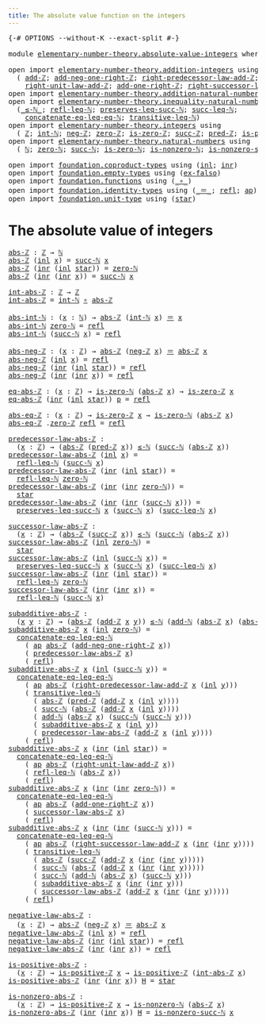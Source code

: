 ```yaml
---
title: The absolute value function on the integers
---
```


<pre class="Agda"><a id="69" class="Symbol">{-#</a> <a id="73" class="Keyword">OPTIONS</a> <a id="81" class="Pragma">--without-K</a> <a id="93" class="Pragma">--exact-split</a> <a id="107" class="Symbol">#-}</a>

<a id="112" class="Keyword">module</a> <a id="119" href="elementary-number-theory.absolute-value-integers.html" class="Module">elementary-number-theory.absolute-value-integers</a> <a id="168" class="Keyword">where</a>

<a id="175" class="Keyword">open</a> <a id="180" class="Keyword">import</a> <a id="187" href="elementary-number-theory.addition-integers.html" class="Module">elementary-number-theory.addition-integers</a> <a id="230" class="Keyword">using</a>
  <a id="238" class="Symbol">(</a> <a id="240" href="elementary-number-theory.addition-integers.html#1505" class="Function">add-ℤ</a><a id="245" class="Symbol">;</a> <a id="247" href="elementary-number-theory.addition-integers.html#11249" class="Function">add-neg-one-right-ℤ</a><a id="266" class="Symbol">;</a> <a id="268" href="elementary-number-theory.addition-integers.html#2918" class="Function">right-predecessor-law-add-ℤ</a><a id="295" class="Symbol">;</a>
    <a id="301" href="elementary-number-theory.addition-integers.html#2048" class="Function">right-unit-law-add-ℤ</a><a id="321" class="Symbol">;</a> <a id="323" href="elementary-number-theory.addition-integers.html#11056" class="Function">add-one-right-ℤ</a><a id="338" class="Symbol">;</a> <a id="340" href="elementary-number-theory.addition-integers.html#4016" class="Function">right-successor-law-add-ℤ</a><a id="365" class="Symbol">)</a>
<a id="367" class="Keyword">open</a> <a id="372" class="Keyword">import</a> <a id="379" href="elementary-number-theory.addition-natural-numbers.html" class="Module">elementary-number-theory.addition-natural-numbers</a> <a id="429" class="Keyword">using</a> <a id="435" class="Symbol">(</a><a id="436" href="elementary-number-theory.addition-natural-numbers.html#1096" class="Function">add-ℕ</a><a id="441" class="Symbol">)</a>
<a id="443" class="Keyword">open</a> <a id="448" class="Keyword">import</a> <a id="455" href="elementary-number-theory.inequality-natural-numbers.html" class="Module">elementary-number-theory.inequality-natural-numbers</a> <a id="507" class="Keyword">using</a>
  <a id="515" class="Symbol">(</a><a id="516" href="elementary-number-theory.inequality-natural-numbers.html#1782" class="Function Operator">_≤-ℕ_</a><a id="521" class="Symbol">;</a> <a id="523" href="elementary-number-theory.inequality-natural-numbers.html#4475" class="Function">refl-leq-ℕ</a><a id="533" class="Symbol">;</a> <a id="535" href="elementary-number-theory.inequality-natural-numbers.html#5745" class="Function">preserves-leq-succ-ℕ</a><a id="555" class="Symbol">;</a> <a id="557" href="elementary-number-theory.inequality-natural-numbers.html#2692" class="Function">succ-leq-ℕ</a><a id="567" class="Symbol">;</a>
    <a id="573" href="elementary-number-theory.inequality-natural-numbers.html#2854" class="Function">concatenate-eq-leq-eq-ℕ</a><a id="596" class="Symbol">;</a> <a id="598" href="elementary-number-theory.inequality-natural-numbers.html#4674" class="Function">transitive-leq-ℕ</a><a id="614" class="Symbol">)</a>
<a id="616" class="Keyword">open</a> <a id="621" class="Keyword">import</a> <a id="628" href="elementary-number-theory.integers.html" class="Module">elementary-number-theory.integers</a> <a id="662" class="Keyword">using</a>
  <a id="670" class="Symbol">(</a> <a id="672" href="elementary-number-theory.integers.html#2078" class="Function">ℤ</a><a id="673" class="Symbol">;</a> <a id="675" href="elementary-number-theory.integers.html#2696" class="Function">int-ℕ</a><a id="680" class="Symbol">;</a> <a id="682" href="elementary-number-theory.integers.html#4087" class="Function">neg-ℤ</a><a id="687" class="Symbol">;</a> <a id="689" href="elementary-number-theory.integers.html#2321" class="Function">zero-ℤ</a><a id="695" class="Symbol">;</a> <a id="697" href="elementary-number-theory.integers.html#2357" class="Function">is-zero-ℤ</a><a id="706" class="Symbol">;</a> <a id="708" href="elementary-number-theory.integers.html#3662" class="Function">succ-ℤ</a><a id="714" class="Symbol">;</a> <a id="716" href="elementary-number-theory.integers.html#3815" class="Function">pred-ℤ</a><a id="722" class="Symbol">;</a> <a id="724" href="elementary-number-theory.integers.html#7796" class="Function">is-positive-ℤ</a><a id="737" class="Symbol">)</a>
<a id="739" class="Keyword">open</a> <a id="744" class="Keyword">import</a> <a id="751" href="elementary-number-theory.natural-numbers.html" class="Module">elementary-number-theory.natural-numbers</a> <a id="792" class="Keyword">using</a>
  <a id="800" class="Symbol">(</a> <a id="802" href="elementary-number-theory.natural-numbers.html#1530" class="Datatype">ℕ</a><a id="803" class="Symbol">;</a> <a id="805" href="elementary-number-theory.natural-numbers.html#1551" class="InductiveConstructor">zero-ℕ</a><a id="811" class="Symbol">;</a> <a id="813" href="elementary-number-theory.natural-numbers.html#1564" class="InductiveConstructor">succ-ℕ</a><a id="819" class="Symbol">;</a> <a id="821" href="elementary-number-theory.natural-numbers.html#1828" class="Function">is-zero-ℕ</a><a id="830" class="Symbol">;</a> <a id="832" href="elementary-number-theory.natural-numbers.html#2011" class="Function">is-nonzero-ℕ</a><a id="844" class="Symbol">;</a> <a id="846" href="elementary-number-theory.natural-numbers.html#2875" class="Function">is-nonzero-succ-ℕ</a><a id="863" class="Symbol">)</a>

<a id="866" class="Keyword">open</a> <a id="871" class="Keyword">import</a> <a id="878" href="foundation.coproduct-types.html" class="Module">foundation.coproduct-types</a> <a id="905" class="Keyword">using</a> <a id="911" class="Symbol">(</a><a id="912" href="foundation.coproduct-types.html#1250" class="InductiveConstructor">inl</a><a id="915" class="Symbol">;</a> <a id="917" href="foundation.coproduct-types.html#1268" class="InductiveConstructor">inr</a><a id="920" class="Symbol">)</a>
<a id="922" class="Keyword">open</a> <a id="927" class="Keyword">import</a> <a id="934" href="foundation.empty-types.html" class="Module">foundation.empty-types</a> <a id="957" class="Keyword">using</a> <a id="963" class="Symbol">(</a><a id="964" href="foundation-core.empty-types.html#1160" class="Function">ex-falso</a><a id="972" class="Symbol">)</a>
<a id="974" class="Keyword">open</a> <a id="979" class="Keyword">import</a> <a id="986" href="foundation.functions.html" class="Module">foundation.functions</a> <a id="1007" class="Keyword">using</a> <a id="1013" class="Symbol">(</a><a id="1014" href="foundation-core.functions.html#420" class="Function Operator">_∘_</a><a id="1017" class="Symbol">)</a>
<a id="1019" class="Keyword">open</a> <a id="1024" class="Keyword">import</a> <a id="1031" href="foundation.identity-types.html" class="Module">foundation.identity-types</a> <a id="1057" class="Keyword">using</a> <a id="1063" class="Symbol">(</a><a id="1064" href="foundation-core.identity-types.html#1865" class="Function Operator">_＝_</a><a id="1067" class="Symbol">;</a> <a id="1069" href="foundation-core.identity-types.html#1820" class="InductiveConstructor">refl</a><a id="1073" class="Symbol">;</a> <a id="1075" href="foundation-core.identity-types.html#4003" class="Function">ap</a><a id="1077" class="Symbol">)</a>
<a id="1079" class="Keyword">open</a> <a id="1084" class="Keyword">import</a> <a id="1091" href="foundation.unit-type.html" class="Module">foundation.unit-type</a> <a id="1112" class="Keyword">using</a> <a id="1118" class="Symbol">(</a><a id="1119" href="foundation.unit-type.html#1108" class="InductiveConstructor">star</a><a id="1123" class="Symbol">)</a>
</pre>
# The absolute value of integers

<pre class="Agda"><a id="abs-ℤ"></a><a id="1168" href="elementary-number-theory.absolute-value-integers.html#1168" class="Function">abs-ℤ</a> <a id="1174" class="Symbol">:</a> <a id="1176" href="elementary-number-theory.integers.html#2078" class="Function">ℤ</a> <a id="1178" class="Symbol">→</a> <a id="1180" href="elementary-number-theory.natural-numbers.html#1530" class="Datatype">ℕ</a>
<a id="1182" href="elementary-number-theory.absolute-value-integers.html#1168" class="Function">abs-ℤ</a> <a id="1188" class="Symbol">(</a><a id="1189" href="foundation.coproduct-types.html#1250" class="InductiveConstructor">inl</a> <a id="1193" href="elementary-number-theory.absolute-value-integers.html#1193" class="Bound">x</a><a id="1194" class="Symbol">)</a> <a id="1196" class="Symbol">=</a> <a id="1198" href="elementary-number-theory.natural-numbers.html#1564" class="InductiveConstructor">succ-ℕ</a> <a id="1205" href="elementary-number-theory.absolute-value-integers.html#1193" class="Bound">x</a>
<a id="1207" href="elementary-number-theory.absolute-value-integers.html#1168" class="Function">abs-ℤ</a> <a id="1213" class="Symbol">(</a><a id="1214" href="foundation.coproduct-types.html#1268" class="InductiveConstructor">inr</a> <a id="1218" class="Symbol">(</a><a id="1219" href="foundation.coproduct-types.html#1250" class="InductiveConstructor">inl</a> <a id="1223" href="foundation.unit-type.html#1108" class="InductiveConstructor">star</a><a id="1227" class="Symbol">))</a> <a id="1230" class="Symbol">=</a> <a id="1232" href="elementary-number-theory.natural-numbers.html#1551" class="InductiveConstructor">zero-ℕ</a>
<a id="1239" href="elementary-number-theory.absolute-value-integers.html#1168" class="Function">abs-ℤ</a> <a id="1245" class="Symbol">(</a><a id="1246" href="foundation.coproduct-types.html#1268" class="InductiveConstructor">inr</a> <a id="1250" class="Symbol">(</a><a id="1251" href="foundation.coproduct-types.html#1268" class="InductiveConstructor">inr</a> <a id="1255" href="elementary-number-theory.absolute-value-integers.html#1255" class="Bound">x</a><a id="1256" class="Symbol">))</a> <a id="1259" class="Symbol">=</a> <a id="1261" href="elementary-number-theory.natural-numbers.html#1564" class="InductiveConstructor">succ-ℕ</a> <a id="1268" href="elementary-number-theory.absolute-value-integers.html#1255" class="Bound">x</a>

<a id="int-abs-ℤ"></a><a id="1271" href="elementary-number-theory.absolute-value-integers.html#1271" class="Function">int-abs-ℤ</a> <a id="1281" class="Symbol">:</a> <a id="1283" href="elementary-number-theory.integers.html#2078" class="Function">ℤ</a> <a id="1285" class="Symbol">→</a> <a id="1287" href="elementary-number-theory.integers.html#2078" class="Function">ℤ</a>
<a id="1289" href="elementary-number-theory.absolute-value-integers.html#1271" class="Function">int-abs-ℤ</a> <a id="1299" class="Symbol">=</a> <a id="1301" href="elementary-number-theory.integers.html#2696" class="Function">int-ℕ</a> <a id="1307" href="foundation-core.functions.html#420" class="Function Operator">∘</a> <a id="1309" href="elementary-number-theory.absolute-value-integers.html#1168" class="Function">abs-ℤ</a>

<a id="abs-int-ℕ"></a><a id="1316" href="elementary-number-theory.absolute-value-integers.html#1316" class="Function">abs-int-ℕ</a> <a id="1326" class="Symbol">:</a> <a id="1328" class="Symbol">(</a><a id="1329" href="elementary-number-theory.absolute-value-integers.html#1329" class="Bound">x</a> <a id="1331" class="Symbol">:</a> <a id="1333" href="elementary-number-theory.natural-numbers.html#1530" class="Datatype">ℕ</a><a id="1334" class="Symbol">)</a> <a id="1336" class="Symbol">→</a> <a id="1338" href="elementary-number-theory.absolute-value-integers.html#1168" class="Function">abs-ℤ</a> <a id="1344" class="Symbol">(</a><a id="1345" href="elementary-number-theory.integers.html#2696" class="Function">int-ℕ</a> <a id="1351" href="elementary-number-theory.absolute-value-integers.html#1329" class="Bound">x</a><a id="1352" class="Symbol">)</a> <a id="1354" href="foundation-core.identity-types.html#1865" class="Function Operator">＝</a> <a id="1356" href="elementary-number-theory.absolute-value-integers.html#1329" class="Bound">x</a>
<a id="1358" href="elementary-number-theory.absolute-value-integers.html#1316" class="Function">abs-int-ℕ</a> <a id="1368" href="elementary-number-theory.natural-numbers.html#1551" class="InductiveConstructor">zero-ℕ</a> <a id="1375" class="Symbol">=</a> <a id="1377" href="foundation-core.identity-types.html#1820" class="InductiveConstructor">refl</a>
<a id="1382" href="elementary-number-theory.absolute-value-integers.html#1316" class="Function">abs-int-ℕ</a> <a id="1392" class="Symbol">(</a><a id="1393" href="elementary-number-theory.natural-numbers.html#1564" class="InductiveConstructor">succ-ℕ</a> <a id="1400" href="elementary-number-theory.absolute-value-integers.html#1400" class="Bound">x</a><a id="1401" class="Symbol">)</a> <a id="1403" class="Symbol">=</a> <a id="1405" href="foundation-core.identity-types.html#1820" class="InductiveConstructor">refl</a>

<a id="abs-neg-ℤ"></a><a id="1411" href="elementary-number-theory.absolute-value-integers.html#1411" class="Function">abs-neg-ℤ</a> <a id="1421" class="Symbol">:</a> <a id="1423" class="Symbol">(</a><a id="1424" href="elementary-number-theory.absolute-value-integers.html#1424" class="Bound">x</a> <a id="1426" class="Symbol">:</a> <a id="1428" href="elementary-number-theory.integers.html#2078" class="Function">ℤ</a><a id="1429" class="Symbol">)</a> <a id="1431" class="Symbol">→</a> <a id="1433" href="elementary-number-theory.absolute-value-integers.html#1168" class="Function">abs-ℤ</a> <a id="1439" class="Symbol">(</a><a id="1440" href="elementary-number-theory.integers.html#4087" class="Function">neg-ℤ</a> <a id="1446" href="elementary-number-theory.absolute-value-integers.html#1424" class="Bound">x</a><a id="1447" class="Symbol">)</a> <a id="1449" href="foundation-core.identity-types.html#1865" class="Function Operator">＝</a> <a id="1451" href="elementary-number-theory.absolute-value-integers.html#1168" class="Function">abs-ℤ</a> <a id="1457" href="elementary-number-theory.absolute-value-integers.html#1424" class="Bound">x</a>
<a id="1459" href="elementary-number-theory.absolute-value-integers.html#1411" class="Function">abs-neg-ℤ</a> <a id="1469" class="Symbol">(</a><a id="1470" href="foundation.coproduct-types.html#1250" class="InductiveConstructor">inl</a> <a id="1474" href="elementary-number-theory.absolute-value-integers.html#1474" class="Bound">x</a><a id="1475" class="Symbol">)</a> <a id="1477" class="Symbol">=</a> <a id="1479" href="foundation-core.identity-types.html#1820" class="InductiveConstructor">refl</a>
<a id="1484" href="elementary-number-theory.absolute-value-integers.html#1411" class="Function">abs-neg-ℤ</a> <a id="1494" class="Symbol">(</a><a id="1495" href="foundation.coproduct-types.html#1268" class="InductiveConstructor">inr</a> <a id="1499" class="Symbol">(</a><a id="1500" href="foundation.coproduct-types.html#1250" class="InductiveConstructor">inl</a> <a id="1504" href="foundation.unit-type.html#1108" class="InductiveConstructor">star</a><a id="1508" class="Symbol">))</a> <a id="1511" class="Symbol">=</a> <a id="1513" href="foundation-core.identity-types.html#1820" class="InductiveConstructor">refl</a>
<a id="1518" href="elementary-number-theory.absolute-value-integers.html#1411" class="Function">abs-neg-ℤ</a> <a id="1528" class="Symbol">(</a><a id="1529" href="foundation.coproduct-types.html#1268" class="InductiveConstructor">inr</a> <a id="1533" class="Symbol">(</a><a id="1534" href="foundation.coproduct-types.html#1268" class="InductiveConstructor">inr</a> <a id="1538" href="elementary-number-theory.absolute-value-integers.html#1538" class="Bound">x</a><a id="1539" class="Symbol">))</a> <a id="1542" class="Symbol">=</a> <a id="1544" href="foundation-core.identity-types.html#1820" class="InductiveConstructor">refl</a>

<a id="eq-abs-ℤ"></a><a id="1550" href="elementary-number-theory.absolute-value-integers.html#1550" class="Function">eq-abs-ℤ</a> <a id="1559" class="Symbol">:</a> <a id="1561" class="Symbol">(</a><a id="1562" href="elementary-number-theory.absolute-value-integers.html#1562" class="Bound">x</a> <a id="1564" class="Symbol">:</a> <a id="1566" href="elementary-number-theory.integers.html#2078" class="Function">ℤ</a><a id="1567" class="Symbol">)</a> <a id="1569" class="Symbol">→</a> <a id="1571" href="elementary-number-theory.natural-numbers.html#1828" class="Function">is-zero-ℕ</a> <a id="1581" class="Symbol">(</a><a id="1582" href="elementary-number-theory.absolute-value-integers.html#1168" class="Function">abs-ℤ</a> <a id="1588" href="elementary-number-theory.absolute-value-integers.html#1562" class="Bound">x</a><a id="1589" class="Symbol">)</a> <a id="1591" class="Symbol">→</a> <a id="1593" href="elementary-number-theory.integers.html#2357" class="Function">is-zero-ℤ</a> <a id="1603" href="elementary-number-theory.absolute-value-integers.html#1562" class="Bound">x</a>
<a id="1605" href="elementary-number-theory.absolute-value-integers.html#1550" class="Function">eq-abs-ℤ</a> <a id="1614" class="Symbol">(</a><a id="1615" href="foundation.coproduct-types.html#1268" class="InductiveConstructor">inr</a> <a id="1619" class="Symbol">(</a><a id="1620" href="foundation.coproduct-types.html#1250" class="InductiveConstructor">inl</a> <a id="1624" href="foundation.unit-type.html#1108" class="InductiveConstructor">star</a><a id="1628" class="Symbol">))</a> <a id="1631" href="elementary-number-theory.absolute-value-integers.html#1631" class="Bound">p</a> <a id="1633" class="Symbol">=</a> <a id="1635" href="foundation-core.identity-types.html#1820" class="InductiveConstructor">refl</a>

<a id="abs-eq-ℤ"></a><a id="1641" href="elementary-number-theory.absolute-value-integers.html#1641" class="Function">abs-eq-ℤ</a> <a id="1650" class="Symbol">:</a> <a id="1652" class="Symbol">(</a><a id="1653" href="elementary-number-theory.absolute-value-integers.html#1653" class="Bound">x</a> <a id="1655" class="Symbol">:</a> <a id="1657" href="elementary-number-theory.integers.html#2078" class="Function">ℤ</a><a id="1658" class="Symbol">)</a> <a id="1660" class="Symbol">→</a> <a id="1662" href="elementary-number-theory.integers.html#2357" class="Function">is-zero-ℤ</a> <a id="1672" href="elementary-number-theory.absolute-value-integers.html#1653" class="Bound">x</a> <a id="1674" class="Symbol">→</a> <a id="1676" href="elementary-number-theory.natural-numbers.html#1828" class="Function">is-zero-ℕ</a> <a id="1686" class="Symbol">(</a><a id="1687" href="elementary-number-theory.absolute-value-integers.html#1168" class="Function">abs-ℤ</a> <a id="1693" href="elementary-number-theory.absolute-value-integers.html#1653" class="Bound">x</a><a id="1694" class="Symbol">)</a>
<a id="1696" href="elementary-number-theory.absolute-value-integers.html#1641" class="Function">abs-eq-ℤ</a> <a id="1705" class="DottedPattern Symbol">.</a><a id="1706" href="elementary-number-theory.integers.html#2321" class="DottedPattern Function">zero-ℤ</a> <a id="1713" href="foundation-core.identity-types.html#1820" class="InductiveConstructor">refl</a> <a id="1718" class="Symbol">=</a> <a id="1720" href="foundation-core.identity-types.html#1820" class="InductiveConstructor">refl</a>

<a id="predecessor-law-abs-ℤ"></a><a id="1726" href="elementary-number-theory.absolute-value-integers.html#1726" class="Function">predecessor-law-abs-ℤ</a> <a id="1748" class="Symbol">:</a>
  <a id="1752" class="Symbol">(</a><a id="1753" href="elementary-number-theory.absolute-value-integers.html#1753" class="Bound">x</a> <a id="1755" class="Symbol">:</a> <a id="1757" href="elementary-number-theory.integers.html#2078" class="Function">ℤ</a><a id="1758" class="Symbol">)</a> <a id="1760" class="Symbol">→</a> <a id="1762" class="Symbol">(</a><a id="1763" href="elementary-number-theory.absolute-value-integers.html#1168" class="Function">abs-ℤ</a> <a id="1769" class="Symbol">(</a><a id="1770" href="elementary-number-theory.integers.html#3815" class="Function">pred-ℤ</a> <a id="1777" href="elementary-number-theory.absolute-value-integers.html#1753" class="Bound">x</a><a id="1778" class="Symbol">))</a> <a id="1781" href="elementary-number-theory.inequality-natural-numbers.html#1782" class="Function Operator">≤-ℕ</a> <a id="1785" class="Symbol">(</a><a id="1786" href="elementary-number-theory.natural-numbers.html#1564" class="InductiveConstructor">succ-ℕ</a> <a id="1793" class="Symbol">(</a><a id="1794" href="elementary-number-theory.absolute-value-integers.html#1168" class="Function">abs-ℤ</a> <a id="1800" href="elementary-number-theory.absolute-value-integers.html#1753" class="Bound">x</a><a id="1801" class="Symbol">))</a>
<a id="1804" href="elementary-number-theory.absolute-value-integers.html#1726" class="Function">predecessor-law-abs-ℤ</a> <a id="1826" class="Symbol">(</a><a id="1827" href="foundation.coproduct-types.html#1250" class="InductiveConstructor">inl</a> <a id="1831" href="elementary-number-theory.absolute-value-integers.html#1831" class="Bound">x</a><a id="1832" class="Symbol">)</a> <a id="1834" class="Symbol">=</a>
  <a id="1838" href="elementary-number-theory.inequality-natural-numbers.html#4475" class="Function">refl-leq-ℕ</a> <a id="1849" class="Symbol">(</a><a id="1850" href="elementary-number-theory.natural-numbers.html#1564" class="InductiveConstructor">succ-ℕ</a> <a id="1857" href="elementary-number-theory.absolute-value-integers.html#1831" class="Bound">x</a><a id="1858" class="Symbol">)</a>
<a id="1860" href="elementary-number-theory.absolute-value-integers.html#1726" class="Function">predecessor-law-abs-ℤ</a> <a id="1882" class="Symbol">(</a><a id="1883" href="foundation.coproduct-types.html#1268" class="InductiveConstructor">inr</a> <a id="1887" class="Symbol">(</a><a id="1888" href="foundation.coproduct-types.html#1250" class="InductiveConstructor">inl</a> <a id="1892" href="foundation.unit-type.html#1108" class="InductiveConstructor">star</a><a id="1896" class="Symbol">))</a> <a id="1899" class="Symbol">=</a>
  <a id="1903" href="elementary-number-theory.inequality-natural-numbers.html#4475" class="Function">refl-leq-ℕ</a> <a id="1914" href="elementary-number-theory.natural-numbers.html#1551" class="InductiveConstructor">zero-ℕ</a>
<a id="1921" href="elementary-number-theory.absolute-value-integers.html#1726" class="Function">predecessor-law-abs-ℤ</a> <a id="1943" class="Symbol">(</a><a id="1944" href="foundation.coproduct-types.html#1268" class="InductiveConstructor">inr</a> <a id="1948" class="Symbol">(</a><a id="1949" href="foundation.coproduct-types.html#1268" class="InductiveConstructor">inr</a> <a id="1953" href="elementary-number-theory.natural-numbers.html#1551" class="InductiveConstructor">zero-ℕ</a><a id="1959" class="Symbol">))</a> <a id="1962" class="Symbol">=</a>
  <a id="1966" href="foundation.unit-type.html#1108" class="InductiveConstructor">star</a>
<a id="1971" href="elementary-number-theory.absolute-value-integers.html#1726" class="Function">predecessor-law-abs-ℤ</a> <a id="1993" class="Symbol">(</a><a id="1994" href="foundation.coproduct-types.html#1268" class="InductiveConstructor">inr</a> <a id="1998" class="Symbol">(</a><a id="1999" href="foundation.coproduct-types.html#1268" class="InductiveConstructor">inr</a> <a id="2003" class="Symbol">(</a><a id="2004" href="elementary-number-theory.natural-numbers.html#1564" class="InductiveConstructor">succ-ℕ</a> <a id="2011" href="elementary-number-theory.absolute-value-integers.html#2011" class="Bound">x</a><a id="2012" class="Symbol">)))</a> <a id="2016" class="Symbol">=</a>
  <a id="2020" href="elementary-number-theory.inequality-natural-numbers.html#5745" class="Function">preserves-leq-succ-ℕ</a> <a id="2041" href="elementary-number-theory.absolute-value-integers.html#2011" class="Bound">x</a> <a id="2043" class="Symbol">(</a><a id="2044" href="elementary-number-theory.natural-numbers.html#1564" class="InductiveConstructor">succ-ℕ</a> <a id="2051" href="elementary-number-theory.absolute-value-integers.html#2011" class="Bound">x</a><a id="2052" class="Symbol">)</a> <a id="2054" class="Symbol">(</a><a id="2055" href="elementary-number-theory.inequality-natural-numbers.html#2692" class="Function">succ-leq-ℕ</a> <a id="2066" href="elementary-number-theory.absolute-value-integers.html#2011" class="Bound">x</a><a id="2067" class="Symbol">)</a>

<a id="successor-law-abs-ℤ"></a><a id="2070" href="elementary-number-theory.absolute-value-integers.html#2070" class="Function">successor-law-abs-ℤ</a> <a id="2090" class="Symbol">:</a>
  <a id="2094" class="Symbol">(</a><a id="2095" href="elementary-number-theory.absolute-value-integers.html#2095" class="Bound">x</a> <a id="2097" class="Symbol">:</a> <a id="2099" href="elementary-number-theory.integers.html#2078" class="Function">ℤ</a><a id="2100" class="Symbol">)</a> <a id="2102" class="Symbol">→</a> <a id="2104" class="Symbol">(</a><a id="2105" href="elementary-number-theory.absolute-value-integers.html#1168" class="Function">abs-ℤ</a> <a id="2111" class="Symbol">(</a><a id="2112" href="elementary-number-theory.integers.html#3662" class="Function">succ-ℤ</a> <a id="2119" href="elementary-number-theory.absolute-value-integers.html#2095" class="Bound">x</a><a id="2120" class="Symbol">))</a> <a id="2123" href="elementary-number-theory.inequality-natural-numbers.html#1782" class="Function Operator">≤-ℕ</a> <a id="2127" class="Symbol">(</a><a id="2128" href="elementary-number-theory.natural-numbers.html#1564" class="InductiveConstructor">succ-ℕ</a> <a id="2135" class="Symbol">(</a><a id="2136" href="elementary-number-theory.absolute-value-integers.html#1168" class="Function">abs-ℤ</a> <a id="2142" href="elementary-number-theory.absolute-value-integers.html#2095" class="Bound">x</a><a id="2143" class="Symbol">))</a>
<a id="2146" href="elementary-number-theory.absolute-value-integers.html#2070" class="Function">successor-law-abs-ℤ</a> <a id="2166" class="Symbol">(</a><a id="2167" href="foundation.coproduct-types.html#1250" class="InductiveConstructor">inl</a> <a id="2171" href="elementary-number-theory.natural-numbers.html#1551" class="InductiveConstructor">zero-ℕ</a><a id="2177" class="Symbol">)</a> <a id="2179" class="Symbol">=</a>
  <a id="2183" href="foundation.unit-type.html#1108" class="InductiveConstructor">star</a>
<a id="2188" href="elementary-number-theory.absolute-value-integers.html#2070" class="Function">successor-law-abs-ℤ</a> <a id="2208" class="Symbol">(</a><a id="2209" href="foundation.coproduct-types.html#1250" class="InductiveConstructor">inl</a> <a id="2213" class="Symbol">(</a><a id="2214" href="elementary-number-theory.natural-numbers.html#1564" class="InductiveConstructor">succ-ℕ</a> <a id="2221" href="elementary-number-theory.absolute-value-integers.html#2221" class="Bound">x</a><a id="2222" class="Symbol">))</a> <a id="2225" class="Symbol">=</a>
  <a id="2229" href="elementary-number-theory.inequality-natural-numbers.html#5745" class="Function">preserves-leq-succ-ℕ</a> <a id="2250" href="elementary-number-theory.absolute-value-integers.html#2221" class="Bound">x</a> <a id="2252" class="Symbol">(</a><a id="2253" href="elementary-number-theory.natural-numbers.html#1564" class="InductiveConstructor">succ-ℕ</a> <a id="2260" href="elementary-number-theory.absolute-value-integers.html#2221" class="Bound">x</a><a id="2261" class="Symbol">)</a> <a id="2263" class="Symbol">(</a><a id="2264" href="elementary-number-theory.inequality-natural-numbers.html#2692" class="Function">succ-leq-ℕ</a> <a id="2275" href="elementary-number-theory.absolute-value-integers.html#2221" class="Bound">x</a><a id="2276" class="Symbol">)</a>
<a id="2278" href="elementary-number-theory.absolute-value-integers.html#2070" class="Function">successor-law-abs-ℤ</a> <a id="2298" class="Symbol">(</a><a id="2299" href="foundation.coproduct-types.html#1268" class="InductiveConstructor">inr</a> <a id="2303" class="Symbol">(</a><a id="2304" href="foundation.coproduct-types.html#1250" class="InductiveConstructor">inl</a> <a id="2308" href="foundation.unit-type.html#1108" class="InductiveConstructor">star</a><a id="2312" class="Symbol">))</a> <a id="2315" class="Symbol">=</a>
  <a id="2319" href="elementary-number-theory.inequality-natural-numbers.html#4475" class="Function">refl-leq-ℕ</a> <a id="2330" href="elementary-number-theory.natural-numbers.html#1551" class="InductiveConstructor">zero-ℕ</a>
<a id="2337" href="elementary-number-theory.absolute-value-integers.html#2070" class="Function">successor-law-abs-ℤ</a> <a id="2357" class="Symbol">(</a><a id="2358" href="foundation.coproduct-types.html#1268" class="InductiveConstructor">inr</a> <a id="2362" class="Symbol">(</a><a id="2363" href="foundation.coproduct-types.html#1268" class="InductiveConstructor">inr</a> <a id="2367" href="elementary-number-theory.absolute-value-integers.html#2367" class="Bound">x</a><a id="2368" class="Symbol">))</a> <a id="2371" class="Symbol">=</a>
  <a id="2375" href="elementary-number-theory.inequality-natural-numbers.html#4475" class="Function">refl-leq-ℕ</a> <a id="2386" class="Symbol">(</a><a id="2387" href="elementary-number-theory.natural-numbers.html#1564" class="InductiveConstructor">succ-ℕ</a> <a id="2394" href="elementary-number-theory.absolute-value-integers.html#2367" class="Bound">x</a><a id="2395" class="Symbol">)</a>

<a id="subadditive-abs-ℤ"></a><a id="2398" href="elementary-number-theory.absolute-value-integers.html#2398" class="Function">subadditive-abs-ℤ</a> <a id="2416" class="Symbol">:</a>
  <a id="2420" class="Symbol">(</a><a id="2421" href="elementary-number-theory.absolute-value-integers.html#2421" class="Bound">x</a> <a id="2423" href="elementary-number-theory.absolute-value-integers.html#2423" class="Bound">y</a> <a id="2425" class="Symbol">:</a> <a id="2427" href="elementary-number-theory.integers.html#2078" class="Function">ℤ</a><a id="2428" class="Symbol">)</a> <a id="2430" class="Symbol">→</a> <a id="2432" class="Symbol">(</a><a id="2433" href="elementary-number-theory.absolute-value-integers.html#1168" class="Function">abs-ℤ</a> <a id="2439" class="Symbol">(</a><a id="2440" href="elementary-number-theory.addition-integers.html#1505" class="Function">add-ℤ</a> <a id="2446" href="elementary-number-theory.absolute-value-integers.html#2421" class="Bound">x</a> <a id="2448" href="elementary-number-theory.absolute-value-integers.html#2423" class="Bound">y</a><a id="2449" class="Symbol">))</a> <a id="2452" href="elementary-number-theory.inequality-natural-numbers.html#1782" class="Function Operator">≤-ℕ</a> <a id="2456" class="Symbol">(</a><a id="2457" href="elementary-number-theory.addition-natural-numbers.html#1096" class="Function">add-ℕ</a> <a id="2463" class="Symbol">(</a><a id="2464" href="elementary-number-theory.absolute-value-integers.html#1168" class="Function">abs-ℤ</a> <a id="2470" href="elementary-number-theory.absolute-value-integers.html#2421" class="Bound">x</a><a id="2471" class="Symbol">)</a> <a id="2473" class="Symbol">(</a><a id="2474" href="elementary-number-theory.absolute-value-integers.html#1168" class="Function">abs-ℤ</a> <a id="2480" href="elementary-number-theory.absolute-value-integers.html#2423" class="Bound">y</a><a id="2481" class="Symbol">))</a>
<a id="2484" href="elementary-number-theory.absolute-value-integers.html#2398" class="Function">subadditive-abs-ℤ</a> <a id="2502" href="elementary-number-theory.absolute-value-integers.html#2502" class="Bound">x</a> <a id="2504" class="Symbol">(</a><a id="2505" href="foundation.coproduct-types.html#1250" class="InductiveConstructor">inl</a> <a id="2509" href="elementary-number-theory.natural-numbers.html#1551" class="InductiveConstructor">zero-ℕ</a><a id="2515" class="Symbol">)</a> <a id="2517" class="Symbol">=</a>
  <a id="2521" href="elementary-number-theory.inequality-natural-numbers.html#2854" class="Function">concatenate-eq-leq-eq-ℕ</a>
    <a id="2549" class="Symbol">(</a> <a id="2551" href="foundation-core.identity-types.html#4003" class="Function">ap</a> <a id="2554" href="elementary-number-theory.absolute-value-integers.html#1168" class="Function">abs-ℤ</a> <a id="2560" class="Symbol">(</a><a id="2561" href="elementary-number-theory.addition-integers.html#11249" class="Function">add-neg-one-right-ℤ</a> <a id="2581" href="elementary-number-theory.absolute-value-integers.html#2502" class="Bound">x</a><a id="2582" class="Symbol">))</a>
    <a id="2589" class="Symbol">(</a> <a id="2591" href="elementary-number-theory.absolute-value-integers.html#1726" class="Function">predecessor-law-abs-ℤ</a> <a id="2613" href="elementary-number-theory.absolute-value-integers.html#2502" class="Bound">x</a><a id="2614" class="Symbol">)</a>
    <a id="2620" class="Symbol">(</a> <a id="2622" href="foundation-core.identity-types.html#1820" class="InductiveConstructor">refl</a><a id="2626" class="Symbol">)</a>
<a id="2628" href="elementary-number-theory.absolute-value-integers.html#2398" class="Function">subadditive-abs-ℤ</a> <a id="2646" href="elementary-number-theory.absolute-value-integers.html#2646" class="Bound">x</a> <a id="2648" class="Symbol">(</a><a id="2649" href="foundation.coproduct-types.html#1250" class="InductiveConstructor">inl</a> <a id="2653" class="Symbol">(</a><a id="2654" href="elementary-number-theory.natural-numbers.html#1564" class="InductiveConstructor">succ-ℕ</a> <a id="2661" href="elementary-number-theory.absolute-value-integers.html#2661" class="Bound">y</a><a id="2662" class="Symbol">))</a> <a id="2665" class="Symbol">=</a>
  <a id="2669" href="elementary-number-theory.inequality-natural-numbers.html#2854" class="Function">concatenate-eq-leq-eq-ℕ</a>
    <a id="2697" class="Symbol">(</a> <a id="2699" href="foundation-core.identity-types.html#4003" class="Function">ap</a> <a id="2702" href="elementary-number-theory.absolute-value-integers.html#1168" class="Function">abs-ℤ</a> <a id="2708" class="Symbol">(</a><a id="2709" href="elementary-number-theory.addition-integers.html#2918" class="Function">right-predecessor-law-add-ℤ</a> <a id="2737" href="elementary-number-theory.absolute-value-integers.html#2646" class="Bound">x</a> <a id="2739" class="Symbol">(</a><a id="2740" href="foundation.coproduct-types.html#1250" class="InductiveConstructor">inl</a> <a id="2744" href="elementary-number-theory.absolute-value-integers.html#2661" class="Bound">y</a><a id="2745" class="Symbol">)))</a>
    <a id="2753" class="Symbol">(</a> <a id="2755" href="elementary-number-theory.inequality-natural-numbers.html#4674" class="Function">transitive-leq-ℕ</a>
      <a id="2778" class="Symbol">(</a> <a id="2780" href="elementary-number-theory.absolute-value-integers.html#1168" class="Function">abs-ℤ</a> <a id="2786" class="Symbol">(</a><a id="2787" href="elementary-number-theory.integers.html#3815" class="Function">pred-ℤ</a> <a id="2794" class="Symbol">(</a><a id="2795" href="elementary-number-theory.addition-integers.html#1505" class="Function">add-ℤ</a> <a id="2801" href="elementary-number-theory.absolute-value-integers.html#2646" class="Bound">x</a> <a id="2803" class="Symbol">(</a><a id="2804" href="foundation.coproduct-types.html#1250" class="InductiveConstructor">inl</a> <a id="2808" href="elementary-number-theory.absolute-value-integers.html#2661" class="Bound">y</a><a id="2809" class="Symbol">))))</a>
      <a id="2820" class="Symbol">(</a> <a id="2822" href="elementary-number-theory.natural-numbers.html#1564" class="InductiveConstructor">succ-ℕ</a> <a id="2829" class="Symbol">(</a><a id="2830" href="elementary-number-theory.absolute-value-integers.html#1168" class="Function">abs-ℤ</a> <a id="2836" class="Symbol">(</a><a id="2837" href="elementary-number-theory.addition-integers.html#1505" class="Function">add-ℤ</a> <a id="2843" href="elementary-number-theory.absolute-value-integers.html#2646" class="Bound">x</a> <a id="2845" class="Symbol">(</a><a id="2846" href="foundation.coproduct-types.html#1250" class="InductiveConstructor">inl</a> <a id="2850" href="elementary-number-theory.absolute-value-integers.html#2661" class="Bound">y</a><a id="2851" class="Symbol">))))</a>
      <a id="2862" class="Symbol">(</a> <a id="2864" href="elementary-number-theory.addition-natural-numbers.html#1096" class="Function">add-ℕ</a> <a id="2870" class="Symbol">(</a><a id="2871" href="elementary-number-theory.absolute-value-integers.html#1168" class="Function">abs-ℤ</a> <a id="2877" href="elementary-number-theory.absolute-value-integers.html#2646" class="Bound">x</a><a id="2878" class="Symbol">)</a> <a id="2880" class="Symbol">(</a><a id="2881" href="elementary-number-theory.natural-numbers.html#1564" class="InductiveConstructor">succ-ℕ</a> <a id="2888" class="Symbol">(</a><a id="2889" href="elementary-number-theory.natural-numbers.html#1564" class="InductiveConstructor">succ-ℕ</a> <a id="2896" href="elementary-number-theory.absolute-value-integers.html#2661" class="Bound">y</a><a id="2897" class="Symbol">)))</a>
      <a id="2907" class="Symbol">(</a> <a id="2909" href="elementary-number-theory.absolute-value-integers.html#2398" class="Function">subadditive-abs-ℤ</a> <a id="2927" href="elementary-number-theory.absolute-value-integers.html#2646" class="Bound">x</a> <a id="2929" class="Symbol">(</a><a id="2930" href="foundation.coproduct-types.html#1250" class="InductiveConstructor">inl</a> <a id="2934" href="elementary-number-theory.absolute-value-integers.html#2661" class="Bound">y</a><a id="2935" class="Symbol">))</a>
      <a id="2944" class="Symbol">(</a> <a id="2946" href="elementary-number-theory.absolute-value-integers.html#1726" class="Function">predecessor-law-abs-ℤ</a> <a id="2968" class="Symbol">(</a><a id="2969" href="elementary-number-theory.addition-integers.html#1505" class="Function">add-ℤ</a> <a id="2975" href="elementary-number-theory.absolute-value-integers.html#2646" class="Bound">x</a> <a id="2977" class="Symbol">(</a><a id="2978" href="foundation.coproduct-types.html#1250" class="InductiveConstructor">inl</a> <a id="2982" href="elementary-number-theory.absolute-value-integers.html#2661" class="Bound">y</a><a id="2983" class="Symbol">))))</a>
    <a id="2992" class="Symbol">(</a> <a id="2994" href="foundation-core.identity-types.html#1820" class="InductiveConstructor">refl</a><a id="2998" class="Symbol">)</a>
<a id="3000" href="elementary-number-theory.absolute-value-integers.html#2398" class="Function">subadditive-abs-ℤ</a> <a id="3018" href="elementary-number-theory.absolute-value-integers.html#3018" class="Bound">x</a> <a id="3020" class="Symbol">(</a><a id="3021" href="foundation.coproduct-types.html#1268" class="InductiveConstructor">inr</a> <a id="3025" class="Symbol">(</a><a id="3026" href="foundation.coproduct-types.html#1250" class="InductiveConstructor">inl</a> <a id="3030" href="foundation.unit-type.html#1108" class="InductiveConstructor">star</a><a id="3034" class="Symbol">))</a> <a id="3037" class="Symbol">=</a>
  <a id="3041" href="elementary-number-theory.inequality-natural-numbers.html#2854" class="Function">concatenate-eq-leq-eq-ℕ</a>
    <a id="3069" class="Symbol">(</a> <a id="3071" href="foundation-core.identity-types.html#4003" class="Function">ap</a> <a id="3074" href="elementary-number-theory.absolute-value-integers.html#1168" class="Function">abs-ℤ</a> <a id="3080" class="Symbol">(</a><a id="3081" href="elementary-number-theory.addition-integers.html#2048" class="Function">right-unit-law-add-ℤ</a> <a id="3102" href="elementary-number-theory.absolute-value-integers.html#3018" class="Bound">x</a><a id="3103" class="Symbol">))</a>
    <a id="3110" class="Symbol">(</a> <a id="3112" href="elementary-number-theory.inequality-natural-numbers.html#4475" class="Function">refl-leq-ℕ</a> <a id="3123" class="Symbol">(</a><a id="3124" href="elementary-number-theory.absolute-value-integers.html#1168" class="Function">abs-ℤ</a> <a id="3130" href="elementary-number-theory.absolute-value-integers.html#3018" class="Bound">x</a><a id="3131" class="Symbol">))</a>
    <a id="3138" class="Symbol">(</a> <a id="3140" href="foundation-core.identity-types.html#1820" class="InductiveConstructor">refl</a><a id="3144" class="Symbol">)</a>
<a id="3146" href="elementary-number-theory.absolute-value-integers.html#2398" class="Function">subadditive-abs-ℤ</a> <a id="3164" href="elementary-number-theory.absolute-value-integers.html#3164" class="Bound">x</a> <a id="3166" class="Symbol">(</a><a id="3167" href="foundation.coproduct-types.html#1268" class="InductiveConstructor">inr</a> <a id="3171" class="Symbol">(</a><a id="3172" href="foundation.coproduct-types.html#1268" class="InductiveConstructor">inr</a> <a id="3176" href="elementary-number-theory.natural-numbers.html#1551" class="InductiveConstructor">zero-ℕ</a><a id="3182" class="Symbol">))</a> <a id="3185" class="Symbol">=</a>
  <a id="3189" href="elementary-number-theory.inequality-natural-numbers.html#2854" class="Function">concatenate-eq-leq-eq-ℕ</a>
    <a id="3217" class="Symbol">(</a> <a id="3219" href="foundation-core.identity-types.html#4003" class="Function">ap</a> <a id="3222" href="elementary-number-theory.absolute-value-integers.html#1168" class="Function">abs-ℤ</a> <a id="3228" class="Symbol">(</a><a id="3229" href="elementary-number-theory.addition-integers.html#11056" class="Function">add-one-right-ℤ</a> <a id="3245" href="elementary-number-theory.absolute-value-integers.html#3164" class="Bound">x</a><a id="3246" class="Symbol">))</a>
    <a id="3253" class="Symbol">(</a> <a id="3255" href="elementary-number-theory.absolute-value-integers.html#2070" class="Function">successor-law-abs-ℤ</a> <a id="3275" href="elementary-number-theory.absolute-value-integers.html#3164" class="Bound">x</a><a id="3276" class="Symbol">)</a>
    <a id="3282" class="Symbol">(</a> <a id="3284" href="foundation-core.identity-types.html#1820" class="InductiveConstructor">refl</a><a id="3288" class="Symbol">)</a>
<a id="3290" href="elementary-number-theory.absolute-value-integers.html#2398" class="Function">subadditive-abs-ℤ</a> <a id="3308" href="elementary-number-theory.absolute-value-integers.html#3308" class="Bound">x</a> <a id="3310" class="Symbol">(</a><a id="3311" href="foundation.coproduct-types.html#1268" class="InductiveConstructor">inr</a> <a id="3315" class="Symbol">(</a><a id="3316" href="foundation.coproduct-types.html#1268" class="InductiveConstructor">inr</a> <a id="3320" class="Symbol">(</a><a id="3321" href="elementary-number-theory.natural-numbers.html#1564" class="InductiveConstructor">succ-ℕ</a> <a id="3328" href="elementary-number-theory.absolute-value-integers.html#3328" class="Bound">y</a><a id="3329" class="Symbol">)))</a> <a id="3333" class="Symbol">=</a>
  <a id="3337" href="elementary-number-theory.inequality-natural-numbers.html#2854" class="Function">concatenate-eq-leq-eq-ℕ</a>
    <a id="3365" class="Symbol">(</a> <a id="3367" href="foundation-core.identity-types.html#4003" class="Function">ap</a> <a id="3370" href="elementary-number-theory.absolute-value-integers.html#1168" class="Function">abs-ℤ</a> <a id="3376" class="Symbol">(</a><a id="3377" href="elementary-number-theory.addition-integers.html#4016" class="Function">right-successor-law-add-ℤ</a> <a id="3403" href="elementary-number-theory.absolute-value-integers.html#3308" class="Bound">x</a> <a id="3405" class="Symbol">(</a><a id="3406" href="foundation.coproduct-types.html#1268" class="InductiveConstructor">inr</a> <a id="3410" class="Symbol">(</a><a id="3411" href="foundation.coproduct-types.html#1268" class="InductiveConstructor">inr</a> <a id="3415" href="elementary-number-theory.absolute-value-integers.html#3328" class="Bound">y</a><a id="3416" class="Symbol">))))</a>
    <a id="3425" class="Symbol">(</a> <a id="3427" href="elementary-number-theory.inequality-natural-numbers.html#4674" class="Function">transitive-leq-ℕ</a>
      <a id="3450" class="Symbol">(</a> <a id="3452" href="elementary-number-theory.absolute-value-integers.html#1168" class="Function">abs-ℤ</a> <a id="3458" class="Symbol">(</a><a id="3459" href="elementary-number-theory.integers.html#3662" class="Function">succ-ℤ</a> <a id="3466" class="Symbol">(</a><a id="3467" href="elementary-number-theory.addition-integers.html#1505" class="Function">add-ℤ</a> <a id="3473" href="elementary-number-theory.absolute-value-integers.html#3308" class="Bound">x</a> <a id="3475" class="Symbol">(</a><a id="3476" href="foundation.coproduct-types.html#1268" class="InductiveConstructor">inr</a> <a id="3480" class="Symbol">(</a><a id="3481" href="foundation.coproduct-types.html#1268" class="InductiveConstructor">inr</a> <a id="3485" href="elementary-number-theory.absolute-value-integers.html#3328" class="Bound">y</a><a id="3486" class="Symbol">)))))</a>
      <a id="3498" class="Symbol">(</a> <a id="3500" href="elementary-number-theory.natural-numbers.html#1564" class="InductiveConstructor">succ-ℕ</a> <a id="3507" class="Symbol">(</a><a id="3508" href="elementary-number-theory.absolute-value-integers.html#1168" class="Function">abs-ℤ</a> <a id="3514" class="Symbol">(</a><a id="3515" href="elementary-number-theory.addition-integers.html#1505" class="Function">add-ℤ</a> <a id="3521" href="elementary-number-theory.absolute-value-integers.html#3308" class="Bound">x</a> <a id="3523" class="Symbol">(</a><a id="3524" href="foundation.coproduct-types.html#1268" class="InductiveConstructor">inr</a> <a id="3528" class="Symbol">(</a><a id="3529" href="foundation.coproduct-types.html#1268" class="InductiveConstructor">inr</a> <a id="3533" href="elementary-number-theory.absolute-value-integers.html#3328" class="Bound">y</a><a id="3534" class="Symbol">)))))</a>
      <a id="3546" class="Symbol">(</a> <a id="3548" href="elementary-number-theory.natural-numbers.html#1564" class="InductiveConstructor">succ-ℕ</a> <a id="3555" class="Symbol">(</a><a id="3556" href="elementary-number-theory.addition-natural-numbers.html#1096" class="Function">add-ℕ</a> <a id="3562" class="Symbol">(</a><a id="3563" href="elementary-number-theory.absolute-value-integers.html#1168" class="Function">abs-ℤ</a> <a id="3569" href="elementary-number-theory.absolute-value-integers.html#3308" class="Bound">x</a><a id="3570" class="Symbol">)</a> <a id="3572" class="Symbol">(</a><a id="3573" href="elementary-number-theory.natural-numbers.html#1564" class="InductiveConstructor">succ-ℕ</a> <a id="3580" href="elementary-number-theory.absolute-value-integers.html#3328" class="Bound">y</a><a id="3581" class="Symbol">)))</a>
      <a id="3591" class="Symbol">(</a> <a id="3593" href="elementary-number-theory.absolute-value-integers.html#2398" class="Function">subadditive-abs-ℤ</a> <a id="3611" href="elementary-number-theory.absolute-value-integers.html#3308" class="Bound">x</a> <a id="3613" class="Symbol">(</a><a id="3614" href="foundation.coproduct-types.html#1268" class="InductiveConstructor">inr</a> <a id="3618" class="Symbol">(</a><a id="3619" href="foundation.coproduct-types.html#1268" class="InductiveConstructor">inr</a> <a id="3623" href="elementary-number-theory.absolute-value-integers.html#3328" class="Bound">y</a><a id="3624" class="Symbol">)))</a>
      <a id="3634" class="Symbol">(</a> <a id="3636" href="elementary-number-theory.absolute-value-integers.html#2070" class="Function">successor-law-abs-ℤ</a> <a id="3656" class="Symbol">(</a><a id="3657" href="elementary-number-theory.addition-integers.html#1505" class="Function">add-ℤ</a> <a id="3663" href="elementary-number-theory.absolute-value-integers.html#3308" class="Bound">x</a> <a id="3665" class="Symbol">(</a><a id="3666" href="foundation.coproduct-types.html#1268" class="InductiveConstructor">inr</a> <a id="3670" class="Symbol">(</a><a id="3671" href="foundation.coproduct-types.html#1268" class="InductiveConstructor">inr</a> <a id="3675" href="elementary-number-theory.absolute-value-integers.html#3328" class="Bound">y</a><a id="3676" class="Symbol">)))))</a>
    <a id="3686" class="Symbol">(</a> <a id="3688" href="foundation-core.identity-types.html#1820" class="InductiveConstructor">refl</a><a id="3692" class="Symbol">)</a>

<a id="negative-law-abs-ℤ"></a><a id="3695" href="elementary-number-theory.absolute-value-integers.html#3695" class="Function">negative-law-abs-ℤ</a> <a id="3714" class="Symbol">:</a>
  <a id="3718" class="Symbol">(</a><a id="3719" href="elementary-number-theory.absolute-value-integers.html#3719" class="Bound">x</a> <a id="3721" class="Symbol">:</a> <a id="3723" href="elementary-number-theory.integers.html#2078" class="Function">ℤ</a><a id="3724" class="Symbol">)</a> <a id="3726" class="Symbol">→</a> <a id="3728" href="elementary-number-theory.absolute-value-integers.html#1168" class="Function">abs-ℤ</a> <a id="3734" class="Symbol">(</a><a id="3735" href="elementary-number-theory.integers.html#4087" class="Function">neg-ℤ</a> <a id="3741" href="elementary-number-theory.absolute-value-integers.html#3719" class="Bound">x</a><a id="3742" class="Symbol">)</a> <a id="3744" href="foundation-core.identity-types.html#1865" class="Function Operator">＝</a> <a id="3746" href="elementary-number-theory.absolute-value-integers.html#1168" class="Function">abs-ℤ</a> <a id="3752" href="elementary-number-theory.absolute-value-integers.html#3719" class="Bound">x</a>
<a id="3754" href="elementary-number-theory.absolute-value-integers.html#3695" class="Function">negative-law-abs-ℤ</a> <a id="3773" class="Symbol">(</a><a id="3774" href="foundation.coproduct-types.html#1250" class="InductiveConstructor">inl</a> <a id="3778" href="elementary-number-theory.absolute-value-integers.html#3778" class="Bound">x</a><a id="3779" class="Symbol">)</a> <a id="3781" class="Symbol">=</a> <a id="3783" href="foundation-core.identity-types.html#1820" class="InductiveConstructor">refl</a>
<a id="3788" href="elementary-number-theory.absolute-value-integers.html#3695" class="Function">negative-law-abs-ℤ</a> <a id="3807" class="Symbol">(</a><a id="3808" href="foundation.coproduct-types.html#1268" class="InductiveConstructor">inr</a> <a id="3812" class="Symbol">(</a><a id="3813" href="foundation.coproduct-types.html#1250" class="InductiveConstructor">inl</a> <a id="3817" href="foundation.unit-type.html#1108" class="InductiveConstructor">star</a><a id="3821" class="Symbol">))</a> <a id="3824" class="Symbol">=</a> <a id="3826" href="foundation-core.identity-types.html#1820" class="InductiveConstructor">refl</a>
<a id="3831" href="elementary-number-theory.absolute-value-integers.html#3695" class="Function">negative-law-abs-ℤ</a> <a id="3850" class="Symbol">(</a><a id="3851" href="foundation.coproduct-types.html#1268" class="InductiveConstructor">inr</a> <a id="3855" class="Symbol">(</a><a id="3856" href="foundation.coproduct-types.html#1268" class="InductiveConstructor">inr</a> <a id="3860" href="elementary-number-theory.absolute-value-integers.html#3860" class="Bound">x</a><a id="3861" class="Symbol">))</a> <a id="3864" class="Symbol">=</a> <a id="3866" href="foundation-core.identity-types.html#1820" class="InductiveConstructor">refl</a>

<a id="is-positive-abs-ℤ"></a><a id="3872" href="elementary-number-theory.absolute-value-integers.html#3872" class="Function">is-positive-abs-ℤ</a> <a id="3890" class="Symbol">:</a>
  <a id="3894" class="Symbol">(</a><a id="3895" href="elementary-number-theory.absolute-value-integers.html#3895" class="Bound">x</a> <a id="3897" class="Symbol">:</a> <a id="3899" href="elementary-number-theory.integers.html#2078" class="Function">ℤ</a><a id="3900" class="Symbol">)</a> <a id="3902" class="Symbol">→</a> <a id="3904" href="elementary-number-theory.integers.html#7796" class="Function">is-positive-ℤ</a> <a id="3918" href="elementary-number-theory.absolute-value-integers.html#3895" class="Bound">x</a> <a id="3920" class="Symbol">→</a> <a id="3922" href="elementary-number-theory.integers.html#7796" class="Function">is-positive-ℤ</a> <a id="3936" class="Symbol">(</a><a id="3937" href="elementary-number-theory.absolute-value-integers.html#1271" class="Function">int-abs-ℤ</a> <a id="3947" href="elementary-number-theory.absolute-value-integers.html#3895" class="Bound">x</a><a id="3948" class="Symbol">)</a>
<a id="3950" href="elementary-number-theory.absolute-value-integers.html#3872" class="Function">is-positive-abs-ℤ</a> <a id="3968" class="Symbol">(</a><a id="3969" href="foundation.coproduct-types.html#1268" class="InductiveConstructor">inr</a> <a id="3973" class="Symbol">(</a><a id="3974" href="foundation.coproduct-types.html#1268" class="InductiveConstructor">inr</a> <a id="3978" href="elementary-number-theory.absolute-value-integers.html#3978" class="Bound">x</a><a id="3979" class="Symbol">))</a> <a id="3982" href="elementary-number-theory.absolute-value-integers.html#3982" class="Bound">H</a> <a id="3984" class="Symbol">=</a> <a id="3986" href="foundation.unit-type.html#1108" class="InductiveConstructor">star</a>

<a id="is-nonzero-abs-ℤ"></a><a id="3992" href="elementary-number-theory.absolute-value-integers.html#3992" class="Function">is-nonzero-abs-ℤ</a> <a id="4009" class="Symbol">:</a>
  <a id="4013" class="Symbol">(</a><a id="4014" href="elementary-number-theory.absolute-value-integers.html#4014" class="Bound">x</a> <a id="4016" class="Symbol">:</a> <a id="4018" href="elementary-number-theory.integers.html#2078" class="Function">ℤ</a><a id="4019" class="Symbol">)</a> <a id="4021" class="Symbol">→</a> <a id="4023" href="elementary-number-theory.integers.html#7796" class="Function">is-positive-ℤ</a> <a id="4037" href="elementary-number-theory.absolute-value-integers.html#4014" class="Bound">x</a> <a id="4039" class="Symbol">→</a> <a id="4041" href="elementary-number-theory.natural-numbers.html#2011" class="Function">is-nonzero-ℕ</a> <a id="4054" class="Symbol">(</a><a id="4055" href="elementary-number-theory.absolute-value-integers.html#1168" class="Function">abs-ℤ</a> <a id="4061" href="elementary-number-theory.absolute-value-integers.html#4014" class="Bound">x</a><a id="4062" class="Symbol">)</a>
<a id="4064" href="elementary-number-theory.absolute-value-integers.html#3992" class="Function">is-nonzero-abs-ℤ</a> <a id="4081" class="Symbol">(</a><a id="4082" href="foundation.coproduct-types.html#1268" class="InductiveConstructor">inr</a> <a id="4086" class="Symbol">(</a><a id="4087" href="foundation.coproduct-types.html#1268" class="InductiveConstructor">inr</a> <a id="4091" href="elementary-number-theory.absolute-value-integers.html#4091" class="Bound">x</a><a id="4092" class="Symbol">))</a> <a id="4095" href="elementary-number-theory.absolute-value-integers.html#4095" class="Bound">H</a> <a id="4097" class="Symbol">=</a> <a id="4099" href="elementary-number-theory.natural-numbers.html#2875" class="Function">is-nonzero-succ-ℕ</a> <a id="4117" href="elementary-number-theory.absolute-value-integers.html#4091" class="Bound">x</a>
</pre>